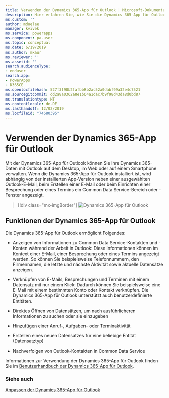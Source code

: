 ```yaml
---
title: Verwenden der Dynamics 365-App für Outlook | Microsoft-Dokumentation
description: Hier erfahren Sie, wie Sie die Dynamics 365-App für Outlook mit Power Apps und Common Data Service verwenden.
ms.custom: ''
author: mduelae
manager: kvivek
ms.service: powerapps
ms.component: pa-user
ms.topic: conceptual
ms.date: 6/19/2019
ms.author: mkaur
ms.reviewer: ''
ms.assetid: ''
search.audienceType:
- enduser
search.app:
- PowerApps
- D365CE
ms.openlocfilehash: 527f3f90b2fafbb8b2ac52a0dabf99a32e4c7521
ms.sourcegitcommit: dd2a8a0362a8e1b64a1dac7b9f98d43da8d0bd87
ms.translationtype: HT
ms.contentlocale: de-DE
ms.lasthandoff: 12/02/2019
ms.locfileid: "74680395"
---
```

# <a name="use-dynamics-365-app-for-outlook"></a>Verwenden der Dynamics 365-App für Outlook

Mit der Dynamics 365-App für Outlook können Sie Ihre Dynamics 365-Daten mit Outlook auf dem Desktop, im Web oder auf einem Smartphone verwalten. Wenn die Dynamics 365-App für Outlook installiert ist, wird abhängig von der installierten App-Version neben einer ausgewählten Outlook-E-Mail, beim Erstellen einer E-Mail oder beim Einrichten einer Besprechung oder eines Termins ein Common Data Service-Bereich oder -Fenster angezeigt.


   > [!div class="mx-imgBorder"] 
   > ![Dynamics 365-App für Outlook](media/outlookapp.png "Dynamics 365-App für Outlook")

## <a name="what-dynamics-365-app-for-outlook-offers"></a>Funktionen der Dynamics 365-App für Outlook

Die Dynamics 365-App für Outlook ermöglicht Folgendes:  
  
- Anzeigen von Informationen zu Common Data Service-Kontakten und -Konten während der Arbeit in Outlook: Diese Informationen können im Kontext einer E-Mail, einer Besprechung oder eines Termins angezeigt werden. So können Sie beispielsweise Telefonnummern, den Firmennamen, die letzte und nächste Aktivität sowie aktuelle Datensätze anzeigen. 
  
- Verknüpfen von E-Mails, Besprechungen und Terminen mit einem Datensatz mit nur einem Klick: Dadurch können Sie beispielsweise eine E-Mail mit einem bestimmten Konto oder Kontakt verknüpfen. Die Dynamics 365-App für Outlook unterstützt auch benutzerdefinierte Entitäten.  
  
- Direktes Öffnen von Datensätzen, um nach ausführlicheren Informationen zu suchen oder sie einzugeben  
  
- Hinzufügen einer Anruf-, Aufgaben- oder Terminaktivität  
  
- Erstellen eines neuen Datensatzes für eine beliebige Entität (Datensatztyp)  
  
- Nachverfolgen von Outlook-Kontakten in Common Data Service  

Informationen zur Verwendung der Dynamics 365-App für Outlook finden Sie im [Benutzerhandbuch der Dynamics 365-App für Outlook](https://docs.microsoft.com/dynamics365/customer-engagement/outlook-app/dynamics-365-app-outlook-user-s-guide).

### <a name="see-also"></a>Siehe auch

[Anpassen der Dynamics 365-App für Outlook](../maker/model-driven-apps/app-for-outlook-customize.md)  


